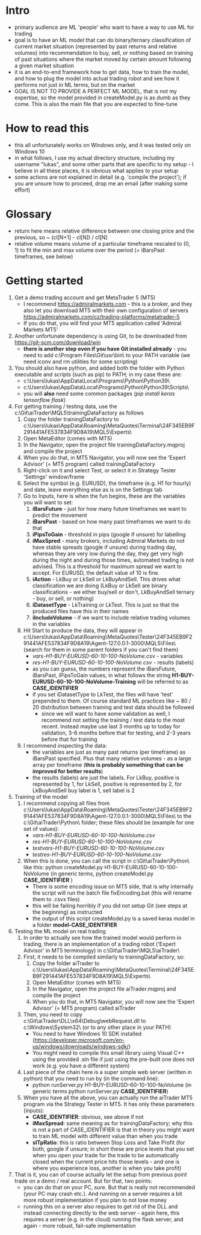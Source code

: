 # Intro
* primary audience are ML 'people' who want to have a way to use ML for trading
* goal is to have an ML model that can do binary/ternary classification of current market situation (represented by past returns and relative volumes) into recommendation to buy, sell, or nothing based on training of past situations where the market moved by certain amount following a given market situation
* it is an end-to-end framework how to get data, how to train the model, and how to plug the model into actual trading robot and see how it performs not just in ML terms, but on the market
* GOAL IS NOT TO PROVIDE A PERFECT ML MODEL, that is not my expertise, so the model provided in createModel.py is as dumb as they come. This is also the main file that you are expected to fine-tune

# How to read this
* this all unfortunately works on Windows only, and it was tested only on Windows 10
* in what follows, I use my actual directory structure, including my username "lukas", and some other parts that are specific to my setup - I believe in all these places, it is obvious what applies to your setup
* some actions are not explained in detail (e.g. 'compile the project'); if you are unsure how to proceed, drop me an email (after making some effort)

# Glossary
* return here means relative difference between one closing price and the previous, so ~ (cl[N+1] - cl[N]) / cl[N]
* relative volume means volume of a particular timeframe rescaled to (0, 1) to fit the min and max volume over the period (= iBarsPast timeframes, see below)

# Getting started

1. Get a demo trading account and get MetaTrader 5 (MT5)
	* I recommend https://admiralmarkets.com - this is a broker, and they also let you download MT5 with their own configuration of servers https://admiralmarkets.com/cz/trading-platforms/metatrader-5
	* If you do that, you will find your MT5 application called 'Admiral Markets MT5'
2. Another unfortunate dependency is using Git, to be downloaded from https://git-scm.com/download/win
	* **there is another step even if you have Git installed already** - you need to add c:\Program Files\Git\usr\bin\ to your PATH variable (we need iconv and rm utilities for some scripting)
3. You should also have python, and added both the folder with Python executable and scripts (such as pip) to PATH; in my case these are:
	* c:\Users\lukas\AppData\Local\Programs\Python\Python39\
	* c:\Users\lukas\AppData\Local\Programs\Python\Python39\Scripts\
	* you will **also** need some common packages (_pip install keras tensorflow flask_)
4. For getting training / testing data, use the c:\Git\aiTrader\MQL5\trainingDataFactory as follows
	1. Copy the folder trainingDataFactory to c:\Users\lukas\AppData\Roaming\MetaQuotes\Terminal\24F345EB9F291441AFE537834F9D8A19\MQL5\Experts\
	2. Open MetaEditor (comes with MT5)
	3. In the Navigator, open the project file trainingDataFactory.mqproj and compile the project
	4. When you do that, in MT5 Navigator, you will now see the 'Expert Advisor' (= MT5 program) called trainingDataFactory
	5. Right-click on it and select Test, or select it in Strategy Tester 'Settings' window/frame
	6. Select the symbol (e.g. EURUSD), the timeframe (e.g. H1 for hourly) and date, leave everything else as is on the Settings tab
	7. Go to Inputs, here is when the fun begins, these are the variables you will want to set:
		1. **iBarsFuture** - just for how many future timeframes we want to predict the movement
		2. **iBarsPast** - based on how many past timeframes we want to do that
		3. **iPipsToGain** - threshold in pips (google if unsure) for labelling
		4. **iMaxSpred** - many brokers, including Admiral Markets do not have stable spreads (google if unsure) during trading day, whereas they are very low during the day, they get very high during the night and during those times, automated trading is not advised. This is a threshold for maximum spread we want to accept. For EURUSD, the default value of 10 is fine.
		5. **iAction** - LkBuy or LkSell or LkBuyAndSell. This drives what classification we are doing (LkBuy or LkSell are binary classifications - we either buy/sell or don't, LkBuyAndSell ternary - buy, or sell, or nothing)
		6. **iDatasetType** - LkTraining or LkTest. This is just so that the produced files have this in their names
		7. **iIncludeVolume** - if we want to include relative trading volumes in the variables
	8. Hit Start to produce the data, they will appear in c:\Users\lukas\AppData\Roaming\MetaQuotes\Tester\24F345EB9F291441AFE537834F9D8A19\Agent-127.0.0.1-3000\MQL5\Files\ (search for them in some parent folders if you can't find them)
		* _vars-H1-BUY-EURUSD-60-10-100-NoVolume.csv_ - variables
		* _res-H1-BUY-EURUSD-60-10-100-NoVolume.csv_ - results (labels)
		* as you can guess, the numbers represent the iBarsFuture, iBarsPast, iPipsToGain values, in what follows the string **H1-BUY-EURUSD-60-10-100-NoVolume-Training** will be referred to as **CASE_IDENTIFIER**
		* if you set iDatasetType to LkTest, the files will have 'test' prepended to them. Of course standard ML practices like ~ 80 / 20 distribution between training and test data should be followed
			* since we will want to have some validation as well, I recommend not setting the training / test data to the most recent. Instead maybe use last 3 months up to today for validation, 3-6 months before that for testing, and 2-3 years before that for training
	9. I recommend inspecting the data:
		* the variables are just as many past returns (per timeframe) as iBarsPast specified. Plus that many relative volumes - as a large array per timeframe (**this is probably something that can be improved for better results**)
		* the results (labels) are just the labels. For LkBuy, positive is represented by 1, for LkSell, positive is represented by 2, for LkBuyAndSell buy label is 1, sell label is 2
5. Training of the model
	1. I recommend copying all files from c:\Users\lukas\AppData\Roaming\MetaQuotes\Tester\24F345EB9F291441AFE537834F9D8A19\Agent-127.0.0.1-3000\MQL5\Files\ to the c:\Git\aiTrader\Python\ folder; these files should be (example for one set of values):
		* _vars-H1-BUY-EURUSD-60-10-100-NoVolume.csv_
		* _res-H1-BUY-EURUSD-60-10-100-NoVolume.csv_
		* _testvars-H1-BUY-EURUSD-60-10-100-NoVolume.csv_
		* _testres-H1-BUY-EURUSD-60-10-100-NoVolume.csv_
	2. When this is done, you can call the script in c:\Git\aiTrader\Python\ like this: python createModel.py H1-BUY-EURUSD-60-10-100-NoVolume (in generic terms, python createModel.py **CASE_IDENTIFIER** )
		* There is some encoding issue on MT5 side, that is why internally the script will run the batch file fixEncoding.bat (this will rename them to .csvx files)
		* this will be failing horribly if you did not setup Git (see steps at the beginning) as instructed
		* the output of this script createModel.py is a saved keras model in a folder **model-CASE_IDENTIFIER**
6. Testing the ML model on real trading
	1. In order to actually see how the trained model would perform in trading, there is an implementation of a trading robot ('Expert Advisor' in MT5 terminology) in c:\Git\aiTrader\MQL5\aiTrader\
	2. First, it needs to be compiled similarly to trainingDataFactory, so:
		1. Copy the folder aiTrader to c:\Users\lukas\AppData\Roaming\MetaQuotes\Terminal\24F345EB9F291441AFE537834F9D8A19\MQL5\Experts\
		2. Open MetaEditor (comes with MT5)
		3. In the Navigator, open the project file aiTrader.mqproj and compile the project
		4. When you do that, in MT5 Navigator, you will now see the 'Expert Advisor' (= MT5 program) called aiTrader
	3. Then, you need to copy c:\Git\aiTrader\DLL\x64\Debug\webRequest.dll to c:\Windows\System32\ (or to any other place in your PATH)
		* You need to have Windows 10 SDK installed (https://developer.microsoft.com/en-us/windows/downloads/windows-sdk/)
		* You might need to compile this small library using Visual C++ using the provided .sln file if just using the pre-built one does not work (e.g. you have a different system)
	5. Last piece of the chain here is a super simple web server (written in python) that you need to run by (in the command line):
		* python runServer.py H1-BUY-EURUSD-60-10-100-NoVolume (in generic terms python runServer.py **CASE_IDENTIFIER**)
	6. When you have all the above, you can actually run the aiTrader MT5 program via the Strategy Tester in MT5. It has only these parameters (inputs):
		* **CASE_IDENTIFIER**: obvious, see above if not
		* **iMaxSpread**: same meaning as for trainingDataFactory; why this is not a part of CASE_IDENTIFIER is that in theory you might want to train ML model with different value than when you trade
		* **slTpRatio**: this is ratio between Stop Loss and Take Profit (for both, google if unsure; in short these are price levels that you set when you open your trade for the trade to be automatically closed when the current price hits those levels - and one is where you experience loss, another is when you take profit)
7. That is it, you can of course actually let the setup from previous point trade on a demo / real account. But for that, two points:
	* you can do that on your PC, sure. But that is really not recommended (your PC may crash etc.). And running on a server requires a bit more robust implementation if you plan to not lose money
	* running this on a server also requires to get rid of the DLL and instead connecting directly to the web server - again here, this requires a server (e.g. in the cloud) running the flask server, and again - more robust, fail-safe implementation
	
	
	

